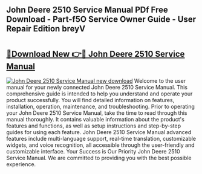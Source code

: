 ## John Deere 2510 Service Manual PDf Free Download - Part-f5O Service Owner Guide - User Repair Edition breyV

# <h2><a href="http://bc95174.oget.top/?id=John+Deere+2510+Service+Manual">🔗Download New 👉🔴 John Deere 2510 Service Manual</a></h2>

[![John Deere 2510 Service Manual new download](https://i.imgur.com/5g1atiW.png)](http://bc95174.oget.top/?id=John+Deere+2510+Service+Manual)
Welcome to the user manual for your newly connected John Deere 2510 Service Manual. This comprehensive guide is intended to help you understand and operate your product successfully. You will find detailed information on features, installation, operation, maintenance, and troubleshooting. Prior to operating your John Deere 2510 Service Manual, take the time to read through this manual thoroughly. It contains valuable information about the product's features and functions, as well as setup instructions and step-by-step guides for using each feature. John Deere 2510 Service Manual advanced features include multi-language support, real-time translation, customizable widgets, and voice recognition, all accessible through the user-friendly and customizable interface. Your Success is Our Priority John Deere 2510 Service Manual. We are committed to providing you with the best possible experience.
